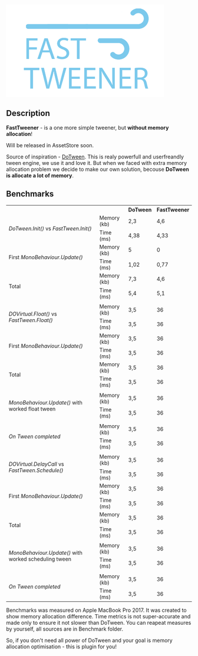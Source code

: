 <img height="250" src="Documentation/logo.png">


## Description

**FastTweener** - is a one more simple tweener, but **without memory allocation**!

Will be released in AssetStore soon.


Source of inspiration - [DoTween](http://dotween.demigiant.com/). This is realy powerfull and userfreandly tween engine, we use it and love it. But when we faced with extra memory allocation problem we decide to make our own solution, becouse **DoTween is allocate a lot of memory**.

## Benchmarks

<table>
   <tr>
    <th colspan="2"></th>
    <th>DoTween</th>
    <th>FastTweener</th>
   </tr>
   <tr>
   <td rowspan="2"><i>DoTween.Init()</i> vs <i>FastTween.Init()</i></td>
   <td>Memory (kb)</td>
   <td>2,3</td>
   <td>4,6</td>
   </tr>
   <tr>
   <td>Time (ms)</td>
   <td>4,38</td>
   <td>4,33</td>
   </tr>

   <td rowspan="2">First <i>MonoBehaviour.Update()</i></td>
   <td>Memory (kb)</td>
   <td>5</td>
   <td>0</td>
   </tr>
   <tr>
   <td>Time (ms)</td>
   <td>1,02</td>
   <td>0,77</td>
   </tr>

   <td rowspan="2">Total</td>
   <td>Memory (kb)</td>
   <td>7,3</td>
   <td>4,6</td>
   </tr>
   <tr>
   <td>Time (ms)</td>
   <td>5,4</td>
   <td>5,1</td>
   </tr>


   <tr>
   <td colspan="4"></td>
   </tr>

   
   <tr>
   <td rowspan="2"><i>DOVirtual.Float()</i> vs <i>FastTween.Float()</i></td>
   <td>Memory (kb)</td>
   <td>3,5</td>
   <td>36</td>
   </tr>
   <tr>
   <td>Time (ms)</td>
   <td>3,5</td>
   <td>36</td>
   </tr>

   <td rowspan="2">First <i>MonoBehaviour.Update()</i></td>
   <td>Memory (kb)</td>
   <td>3,5</td>
   <td>36</td>
   </tr>
   <tr>
   <td>Time (ms)</td>
   <td>3,5</td>
   <td>36</td>
   </tr>
   
   <td rowspan="2">Total</td>
   <td>Memory (kb)</td>
   <td>3,5</td>
   <td>36</td>
   </tr>
   <tr>
   <td>Time (ms)</td>
   <td>3,5</td>
   <td>36</td>
   </tr>


   <tr>
   <td colspan="4"></td>
   </tr>


   <tr>
   <td rowspan="2"><i>MonoBehaviour.Update()</i> with worked float tween</td>
   <td>Memory (kb)</td>
   <td>3,5</td>
   <td>36</td>
   </tr>
   <tr>
   <td>Time (ms)</td>
   <td>3,5</td>
   <td>36</td>
   </tr>


   <tr>
   <td colspan="4"></td>
   </tr>


   <tr>
   <td rowspan="2"><i>On Tween completed</td>
   <td>Memory (kb)</td>
   <td>3,5</td>
   <td>36</td>
   </tr>
   <tr>
   <td>Time (ms)</td>
   <td>3,5</td>
   <td>36</td>
   </tr>


   <tr>
   <td colspan="4"></td>
   </tr>


   <tr>
   <td rowspan="2"><i>DOVirtual.DelayCall</i> vs <i>FastTween.Schedule()</i></td>
   <td>Memory (kb)</td>
   <td>3,5</td>
   <td>36</td>
   </tr>
   <tr>
   <td>Time (ms)</td>
   <td>3,5</td>
   <td>36</td>
   </tr>

   <td rowspan="2">First <i>MonoBehaviour.Update()</i></td>
   <td>Memory (kb)</td>
   <td>3,5</td>
   <td>36</td>
   </tr>
   <tr>
   <td>Time (ms)</td>
   <td>3,5</td>
   <td>36</td>
   </tr>
   
   <td rowspan="2">Total</td>
   <td>Memory (kb)</td>
   <td>3,5</td>
   <td>36</td>
   </tr>
   <tr>
   <td>Time (ms)</td>
   <td>3,5</td>
   <td>36</td>
   </tr>


   <tr>
   <td colspan="4"></td>
   </tr>



   <tr>
   <td rowspan="2"><i>MonoBehaviour.Update()</i> with worked scheduling tween</td>
   <td>Memory (kb)</td>
   <td>3,5</td>
   <td>36</td>
   </tr>
   <tr>
   <td>Time (ms)</td>
   <td>3,5</td>
   <td>36</td>
   </tr>


   <tr>
   <td colspan="4"></td>
   </tr>


   <tr>
   <td rowspan="2"><i>On Tween completed</td>
   <td>Memory (kb)</td>
   <td>3,5</td>
   <td>36</td>
   </tr>
   <tr>
   <td>Time (ms)</td>
   <td>3,5</td>
   <td>36</td>
   </tr>

</table>

Benchmarks was measured on Apple MacBook Pro 2017.
It was created to show memory allocation difference.
Time metrics is not super-accurate and made only to ensure it not slower than DoTween. 
You can reapeat measures by yourself, all sources are in Benchmark folder.


So, if you don't need all power of DoTween and your goal is memory allocation optimisation - this is plugin for you!


